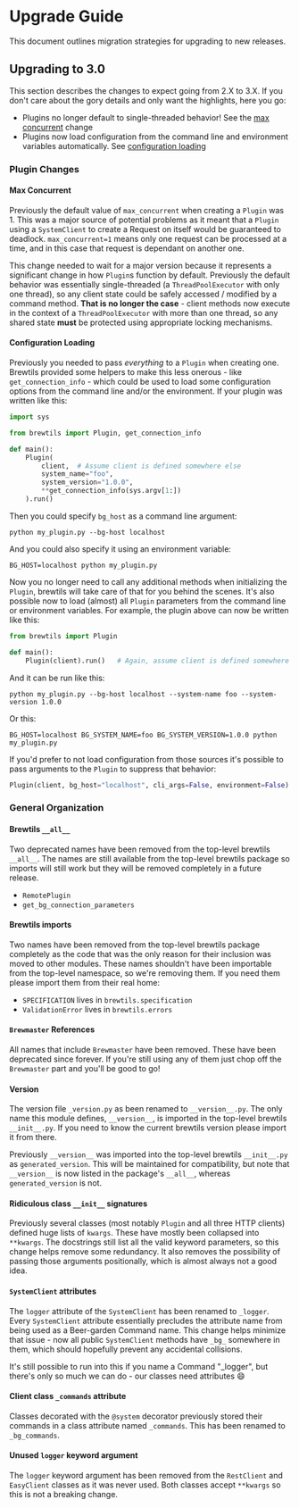 # Upgrade Guide
This document outlines migration strategies for upgrading to new releases.


## Upgrading to 3.0
This section describes the changes to expect going from 2.X to 3.X. If you don't care about the gory details and only want the highlights, here you go:

- Plugins no longer default to single-threaded behavior! See the [max concurrent](#max-concurrent) change
- Plugins now load configuration from the command line and environment variables automatically. See [configuration loading](#configuration-loading)


### Plugin Changes

#### Max Concurrent
Previously the default value of `max_concurrent` when creating a `Plugin` was 1. This was a major source of potential problems as it meant that a `Plugin` using a `SystemClient` to create a Request on itself would be guaranteed to deadlock. `max_concurrent=1` means only one request can be processed at a time, and in this case that request is dependant on another one.

This change needed to wait for a major version because it represents a significant change in how `Plugin`s function by default. Previously the default behavior was essentially single-threaded (a `ThreadPoolExecutor` with only one thread), so any client state could be safely accessed / modified by a command method. **That is no longer the case** - client methods now execute in the context of a `ThreadPoolExecutor` with more than one thread, so any shared state **must** be protected using appropriate locking mechanisms.

#### Configuration Loading
Previously you needed to pass *everything* to a `Plugin` when creating one. Brewtils provided some helpers to make this less onerous - like `get_connection_info` - which could be used to load some configuration options from the command line and/or the environment. If your plugin was written like this:

```python
import sys

from brewtils import Plugin, get_connection_info

def main():
    Plugin(
        client,  # Assume client is defined somewhere else
        system_name="foo",
        system_version="1.0.0",
        **get_connection_info(sys.argv[1:])
    ).run()
```

Then you could specify `bg_host` as a command line argument:
```
python my_plugin.py --bg-host localhost
```

And you could also specify it using an environment variable:
```
BG_HOST=localhost python my_plugin.py
```

Now you no longer need to call any additional methods when initializing the `Plugin`, brewtils will take care of that for you behind the scenes. It's also possible now to load (almost) all `Plugin` parameters from the command line or environment variables. For example, the plugin above can now be written like this:

```python
from brewtils import Plugin

def main():
    Plugin(client).run()   # Again, assume client is defined somewhere else
```

And it can be run like this:
```
python my_plugin.py --bg-host localhost --system-name foo --system-version 1.0.0
```

Or this:
```
BG_HOST=localhost BG_SYSTEM_NAME=foo BG_SYSTEM_VERSION=1.0.0 python my_plugin.py
```

If you'd prefer to not load configuration from those sources it's possible to pass arguments to the `Plugin` to suppress that behavior:
```python
Plugin(client, bg_host="localhost", cli_args=False, environment=False)
```


### General Organization

#### Brewtils `__all__`
Two deprecated names have been removed from the top-level brewtils `__all__`. The names are still available from the top-level brewtils package so imports will still work but they will be removed completely in a future release.

- `RemotePlugin`
- `get_bg_connection_parameters`

#### Brewtils imports
Two names have been removed from the top-level brewtils package completely as the code that was the only reason for their inclusion was moved to other modules. These names shouldn't have been importable from the top-level namespace, so we're removing them. If you need them please import them from their real home:

- `SPECIFICATION` lives in `brewtils.specification`
- `ValidationError` lives in `brewtils.errors`

#### `Brewmaster` References
All names that include `Brewmaster` have been removed. These have been deprecated since forever. If you're still using any of them just chop off the `Brewmaster` part and you'll be good to go!

#### Version
The version file `_version.py` as been renamed to `__version__.py`. The only name this module defines, `__version__`, is imported in the top-level brewtils `__init__.py`. If you need to know the current brewtils version please import it from there.

Previously `__version__` was imported into the top-level brewtils `__init__.py` as `generated_version`. This will be maintained for compatibility, but note that `__version__` is now listed in the package's `__all__`, whereas `generated_version` is not.

#### Ridiculous class `__init__` signatures
Previously several classes (most notably `Plugin` and all three HTTP clients) defined huge lists of `kwargs`. These have mostly been collapsed into `**kwargs`. The docstrings still list all the valid keyword parameters, so this change helps remove some redundancy. It also removes the possibility of passing those arguments positionally, which is almost always not a good idea.

#### `SystemClient` attributes
The `logger` attribute of the `SystemClient` has been renamed to `_logger`. Every `SystemClient` attribute essentially precludes the attribute name from being used as a Beer-garden Command name. This change helps minimize that issue - now all public `SystemClient` methods have `_bg_` somewhere in them, which should hopefully prevent any accidental collisions.

It's still possible to run into this if you name a Command "_logger", but there's only so much we can do - our classes need attributes :smile:

#### Client class `_commands` attribute
Classes decorated with the `@system` decorator previously stored their commands in a class attribute named `_commands`. This has been renamed to `_bg_commands`.

#### Unused `logger` keyword argument
The `logger` keyword argument has been removed from the `RestClient` and `EasyClient` classes as it was never used. Both classes accept `**kwargs` so this is not a breaking change.
